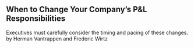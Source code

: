 ## When to Change Your Company’s P&L Responsibilities

Executives must carefully consider the timing and pacing of these changes. by Herman Vantrappen and Frederic Wirtz